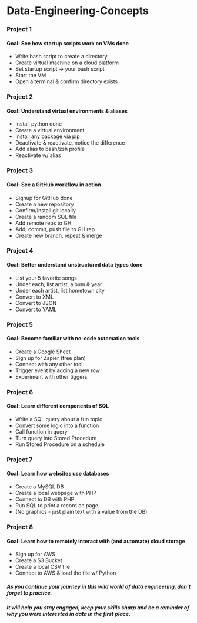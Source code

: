 # Data-Engineering-Concepts

### Project 1

#### Goal: See how startup scripts work on VMs done
- Write bash script to create a directory
- Create virtual machine on a cloud platform
- Set startup script -> your bash script
- Start the VM
- Open a terminal & confirm directory exists

### Project 2 

#### Goal: Understand virtual environments & aliases
- Install python done 
- Create a virtual environment
- Install any package via pip
- Deactivate & reactivate, notice the difference
- Add alias to bash/zsh profile
- Reactivate w/ alias

### Project 3 

#### Goal: See a GitHub workflow in action
- Signup for GitHub done
- Create a new repository
- Confirm/Install git locally
- Create a random SQL file
- Add remote reps to GH
- Add, commit, push file to GH rep
- Create new branch, repeat & merge

### Project 4 

#### Goal: Better understand unstructured data types done
- List your 5 favorite songs
- Under each, list artist, album & year
- Under each artist, list hometown city
- Convert to XML
- Convert to JSON
- Convert to YAML

### Project 5 

#### Goal: Become familiar with no-code automation tools
- Create a Google Sheet
- Sign up for Zapier (free plan)
- Connect with any other tool
- Trigger event by adding a new row
- Experiment with other tiggers

### Project 6 

#### Goal: Learn different components of SQL
- Write a SQL query about a fun topic
- Convert some logic into a function
- Call function in query
- Turn query into Stored Procedure
- Run Stored Procedure on a schedule

### Project 7 

#### Goal: Learn how websites use databases
- Create a MySQL DB
- Create a local webpage with PHP
- Connect to DB with PHP
- Run SQL to print a record on page
- (No graphics - just plain text with a value from the DB)

### Project 8

#### Goal: Learn how to remotely interact with (and automate) cloud storage
- Sign up for AWS
- Create a S3 Bucket
- Create a local CSV file
- Connect to AWS & load the file w/ Python

##### As you continue your journey in this wild world of data engineering, don’t forget to practice.
##### It will help you stay engaged, keep your skills sharp and be a reminder of why you were interested in data in the first place.
